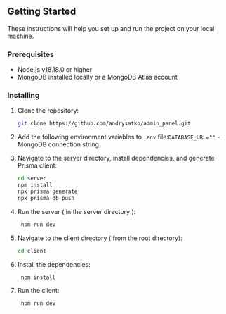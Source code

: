 ## Getting Started

These instructions will help you set up and run the project on your local machine.

### Prerequisites

- Node.js v18.18.0 or higher
- MongoDB installed locally or a MongoDB Atlas account

### Installing

1. Clone the repository:

   ```bash
   git clone https://github.com/andrysatko/admin_panel.git
2. Add the following environment variables to `.env` file:`DATABASE_URL=""` - MongoDB connection string
3. Navigate to the server directory, install dependencies, and generate Prisma client:

   ```bash
   cd server
   npm install
   npx prisma generate
   npx prisma db push
   ```

4. Run the server ( in the server directory ):
   ```bash
    npm run dev
    ```
5. Navigate to the client directory ( from the root directory):
    ```bash
    cd client
    ```
6. Install the dependencies:
    ```bash
     npm install
     ```
7. Run the client:
    ```bash
     npm run dev
     ```
